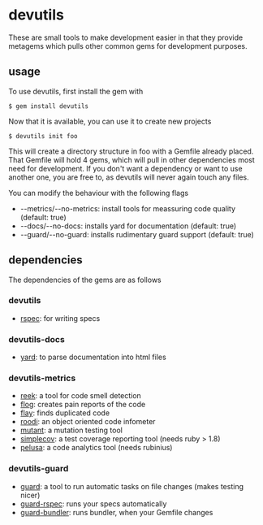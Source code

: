 devutils
========

These are small tools to make development easier in that they provide metagems
which pulls other common gems for development purposes.

usage
-----

To use devutils, first install the gem with

    $ gem install devutils

Now that it is available, you can use it to create new projects

    $ devutils init foo

This will create a directory structure in foo with a Gemfile already placed.
That Gemfile will hold 4 gems, which will pull in other dependencies most need
for development. If you don't want a dependency or want to use another one, you
are free to, as devutils will never again touch any files.

You can modify the behaviour with the following flags

* --metrics/--no-metrics:
  install tools for meassuring code quality (default: true)
* --docs/--no-docs:
  installs yard for documentation (default: true)
* --guard/--no-guard:
  installs rudimentary guard support (default: true)

dependencies
------------

The dependencies of the gems are as follows

### devutils

* [rspec][rspec]: for writing specs

### devutils-docs

* [yard][yard]: to parse documentation into html files

### devutils-metrics

* [reek][reek]: a tool for code smell detection
* [flog][flog]: creates pain reports of the code
* [flay][flay]: finds duplicated code
* [roodi][roodi]: an object oriented code infometer
* [mutant][mutant]: a mutation testing tool
* [simplecov][simplecov]: a test coverage reporting tool (needs ruby > 1.8)
* [pelusa][pelusa]: a code analytics tool (needs rubinius)

### devutils-guard

* [guard][guard]:
  a tool to run automatic tasks on file changes (makes testing nicer)
* [guard-rspec][guard-rspec]: runs your specs automatically
* [guard-bundler][guard-bundler]: runs bundler, when your Gemfile changes

[yard]: http://yardoc.org/
[reek]: https://github.com/troessner/reek/wiki
[flog]: https://github.com/seattlerb/flog
[flay]: https://github.com/seattlerb/flay
[rspec]: http://rspec.info/
[roodi]: https://github.com/martinjandrews/roodi
[guard]: https://github.com/guard/guard
[mutant]: https://github.com/mbj/mutant
[pelusa]: http://codegram.github.com/pelusa/
[simplecov]: https://github.com/colszowka/simplecov
[guard-rspec]: https://github.com/guard/guard-rspec
[guard-bundler]: https://github.com/guard/guard-bundler

